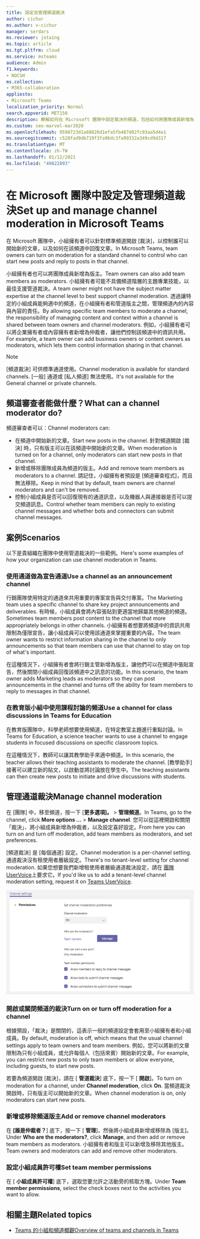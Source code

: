 ```yaml
---
title: 設定及管理頻道裁決
author: cichur
ms.author: v-cichur
manager: serdars
ms.reviewer: jotaing
ms.topic: article
ms.tgt.pltfrm: cloud
ms.service: msteams
audience: Admin
f1.keywords:
- NOCSH
ms.collection:
- M365-collaboration
appliesto:
- Microsoft Teams
localization_priority: Normal
search.appverid: MET150
description: 瞭解如何在 Microsoft 團隊中設定裁決的頻道，包括如何將團隊成員新增為頻道審查程式。
ms.custom: seo-marvel-mar2020
ms.openlocfilehash: 9598723d1a88826d1efa5fb487d02fc93aa5d4e1
ms.sourcegitcommit: c528fad9db719f3fa96dc3fa99332a349cd9d317
ms.translationtype: MT
ms.contentlocale: zh-TW
ms.lasthandoff: 01/12/2021
ms.locfileid: "49822893"
---
```

# <a name="set-up-and-manage-channel-moderation-in-microsoft-teams"></a><span data-ttu-id="582ef-103">在 Microsoft 團隊中設定及管理頻道裁決</span><span class="sxs-lookup"><span data-stu-id="582ef-103">Set up and manage channel moderation in Microsoft Teams</span></span>

<span data-ttu-id="582ef-104">在 Microsoft 團隊中，小組擁有者可以針對標準頻道開啟 [裁決]，以控制誰可以開始新的文章，以及如何在該頻道中回復文章。</span><span class="sxs-lookup"><span data-stu-id="582ef-104">In Microsoft Teams, team owners can turn on moderation for a standard channel to control who can start new posts and reply to posts in that channel.</span></span>

<span data-ttu-id="582ef-105">小組擁有者也可以將團隊成員新增為版主。</span><span class="sxs-lookup"><span data-stu-id="582ef-105">Team owners can also add team members as moderators.</span></span> <span data-ttu-id="582ef-106">小組擁有者可能不具備頻道階層的主題專業技能，以最佳支援管道裁決。</span><span class="sxs-lookup"><span data-stu-id="582ef-106">A team owner might not have the subject matter expertise at the channel level to best support channel moderation.</span></span> <span data-ttu-id="582ef-107">透過讓特定的小組成員能夠適中的頻道，在小組擁有者和管道版主之間，管理頻道內的內容與內容的責任。</span><span class="sxs-lookup"><span data-stu-id="582ef-107">By allowing specific team members to moderate a channel, the responsibility of managing content and context within a channel is shared between team owners and channel moderators.</span></span> <span data-ttu-id="582ef-108">例如，小組擁有者可以將企業擁有者或內容擁有者新增為仲裁者，讓他們控制該頻道中的資訊共用。</span><span class="sxs-lookup"><span data-stu-id="582ef-108">For example, a team owner can add business owners or content owners as moderators, which lets them control information sharing in that channel.</span></span>

> [!NOTE]
> <span data-ttu-id="582ef-109">[頻道裁決] 可供標準通道使用。</span><span class="sxs-lookup"><span data-stu-id="582ef-109">Channel moderation is available for standard channels.</span></span> <span data-ttu-id="582ef-110">[一般] 通道或 [私人頻道] 無法使用。</span><span class="sxs-lookup"><span data-stu-id="582ef-110">It's not available for the General channel or private channels.</span></span>

## <a name="what-can-a-channel-moderator-do"></a><span data-ttu-id="582ef-111">頻道審查者能做什麼？</span><span class="sxs-lookup"><span data-stu-id="582ef-111">What can a channel moderator do?</span></span>

<span data-ttu-id="582ef-112">頻道審查者可以：</span><span class="sxs-lookup"><span data-stu-id="582ef-112">Channel moderators can:</span></span>

- <span data-ttu-id="582ef-113">在頻道中開始新的文章。</span><span class="sxs-lookup"><span data-stu-id="582ef-113">Start new posts in the channel.</span></span> <span data-ttu-id="582ef-114">針對頻道開啟 [裁決] 時，只有版主可以在該頻道中開始新的文章。</span><span class="sxs-lookup"><span data-stu-id="582ef-114">When moderation is turned on for a channel, only moderators can start new posts in that channel.</span></span>
- <span data-ttu-id="582ef-115">新增或移除團隊成員為頻道的版主。</span><span class="sxs-lookup"><span data-stu-id="582ef-115">Add and remove team members as moderators to a channel.</span></span> <span data-ttu-id="582ef-116">請記住，小組擁有者預設是 [頻道審查程式]，而且無法移除。</span><span class="sxs-lookup"><span data-stu-id="582ef-116">Keep in mind that by default, team owners are channel moderators and can't be removed.</span></span>
- <span data-ttu-id="582ef-117">控制小組成員是否可以回復現有的通道訊息，以及機器人與連接器是否可以提交頻道訊息。</span><span class="sxs-lookup"><span data-stu-id="582ef-117">Control whether team members can reply to existing channel messages and whether bots and connectors can submit channel messages.</span></span>

## <a name="scenarios"></a><span data-ttu-id="582ef-118">案例</span><span class="sxs-lookup"><span data-stu-id="582ef-118">Scenarios</span></span>

<span data-ttu-id="582ef-119">以下是貴組織在團隊中使用管道裁決的一些範例。</span><span class="sxs-lookup"><span data-stu-id="582ef-119">Here's some examples of how your organization can use channel moderation in Teams.</span></span>

### <a name="use-a-channel-as-an-announcement-channel"></a><span data-ttu-id="582ef-120">使用通道做為宣告通道</span><span class="sxs-lookup"><span data-stu-id="582ef-120">Use a channel as an announcement channel</span></span>

<span data-ttu-id="582ef-121">行銷團隊使用特定的通道來共用重要的專案宣告與交付專案。</span><span class="sxs-lookup"><span data-stu-id="582ef-121">The Marketing team uses a specific channel to share key project announcements and deliverables.</span></span> <span data-ttu-id="582ef-122">有時候，小組成員會將內容張貼到更適當地歸屬其他頻道的頻道。</span><span class="sxs-lookup"><span data-stu-id="582ef-122">Sometimes team members post content to the channel that more appropriately belongs in other channels.</span></span> <span data-ttu-id="582ef-123">小組擁有者想要將頻道中的資訊共用限制為僅限宣告，讓小組成員可以使用該通道來掌握重要的內容。</span><span class="sxs-lookup"><span data-stu-id="582ef-123">The team owner wants to restrict information sharing in the channel to only announcements so that team members can use that channel to stay on top of what's important.</span></span>

<span data-ttu-id="582ef-124">在這種情況下，小組擁有者會將行銷主管新增為版主，讓他們可以在頻道中張貼宣告，然後關閉小組成員回復該頻道中之訊息的功能。</span><span class="sxs-lookup"><span data-stu-id="582ef-124">In this scenario, the team owner adds Marketing leads as moderators so they can post announcements in the channel and turns off the ability for team members to reply to messages in that channel.</span></span>

### <a name="use-a-channel-for-class-discussions-in-teams-for-education"></a><span data-ttu-id="582ef-125">在教育版小組中使用課程討論的頻道</span><span class="sxs-lookup"><span data-stu-id="582ef-125">Use a channel for class discussions in Teams for Education</span></span>

<span data-ttu-id="582ef-126">在教育版團隊中，科學老師想要使用頻道，在特定教室主題進行重點討論。</span><span class="sxs-lookup"><span data-stu-id="582ef-126">In Teams for Education, a science teacher wants to use a channel to engage students in focused discussions on specific classroom topics.</span></span>

<span data-ttu-id="582ef-127">在這種情況下，教師可以讓其教學助手來適中頻道。</span><span class="sxs-lookup"><span data-stu-id="582ef-127">In this scenario, the teacher allows their teaching assistants to moderate the channel.</span></span> <span data-ttu-id="582ef-128">[教學助手] 接著可以建立新的貼文，以啟動並將討論放在學生中。</span><span class="sxs-lookup"><span data-stu-id="582ef-128">The teaching assistants can then create new posts to initiate and drive discussions with students.</span></span>

## <a name="manage-channel-moderation"></a><span data-ttu-id="582ef-129">管理通道裁決</span><span class="sxs-lookup"><span data-stu-id="582ef-129">Manage channel moderation</span></span>

<span data-ttu-id="582ef-130">在 [團隊] 中，移至頻道，按一下 [**更多選項]。**  > **管理頻道**。</span><span class="sxs-lookup"><span data-stu-id="582ef-130">In Teams, go to the channel, click **More options ...** > **Manage channel**.</span></span> <span data-ttu-id="582ef-131">您可以從這裡開啟和關閉「裁決」、將小組成員新增為仲裁者，以及設定喜好設定。</span><span class="sxs-lookup"><span data-stu-id="582ef-131">From here you can turn on and turn off moderation, add team members as moderators, and set preferences.</span></span>

<span data-ttu-id="582ef-132">[頻道裁決] 是 [每個通道] 設定。</span><span class="sxs-lookup"><span data-stu-id="582ef-132">Channel moderation is a per-channel setting.</span></span> <span data-ttu-id="582ef-133">通道裁決沒有租使用者層級設定。</span><span class="sxs-lookup"><span data-stu-id="582ef-133">There's no tenant-level setting for channel moderation.</span></span> <span data-ttu-id="582ef-134">如果您想要我們新增租使用者層級通道裁決設定，請在 [團隊 UserVoice](https://microsoftteams.uservoice.com/)上要求它。</span><span class="sxs-lookup"><span data-stu-id="582ef-134">If you'd like us to add a tenant-level channel moderation setting, request it on [Teams UserVoice](https://microsoftteams.uservoice.com/).</span></span>

![manage-channel-moderation-in-teams-preferences.png](media/manage-channel-moderation-in-teams-preferences.png)

### <a name="turn-on-or-turn-off-moderation-for-a-channel"></a><span data-ttu-id="582ef-136">開啟或關閉頻道的裁決</span><span class="sxs-lookup"><span data-stu-id="582ef-136">Turn on or turn off moderation for a channel</span></span>

<span data-ttu-id="582ef-137">根據預設，「裁決」是關閉的，這表示一般的頻道設定會套用至小組擁有者和小組成員。</span><span class="sxs-lookup"><span data-stu-id="582ef-137">By default, moderation is off, which means that the usual channel settings apply to team owners and team members.</span></span> <span data-ttu-id="582ef-138">例如，您可以將新的文章限制為只有小組成員，或允許每個人（包括來賓）開始新的文章。</span><span class="sxs-lookup"><span data-stu-id="582ef-138">For example, you can restrict new posts to only team members or allow everyone, including guests, to start new posts.</span></span>

<span data-ttu-id="582ef-139">若要為頻道開啟 [裁決]，請在 [ **管道裁決**] 底下，按一下 [ **開啟**]。</span><span class="sxs-lookup"><span data-stu-id="582ef-139">To turn on moderation for a channel, under **Channel moderation**, click **On**.</span></span> <span data-ttu-id="582ef-140">當頻道裁決開啟時，只有版主可以開始新的文章。</span><span class="sxs-lookup"><span data-stu-id="582ef-140">When channel moderation is on, only moderators can start new posts.</span></span> 

### <a name="add-or-remove-channel-moderators"></a><span data-ttu-id="582ef-141">新增或移除頻道版主</span><span class="sxs-lookup"><span data-stu-id="582ef-141">Add or remove channel moderators</span></span>

<span data-ttu-id="582ef-142">在 **[誰是仲裁者？**] 底下，按一下 [ **管理**]，然後將小組成員新增或移除為 [版主]。</span><span class="sxs-lookup"><span data-stu-id="582ef-142">Under **Who are the moderators?**, click **Manage**, and then add or remove team members as moderators.</span></span> <span data-ttu-id="582ef-143">小組擁有者和版主可以新增及移除其他版主。</span><span class="sxs-lookup"><span data-stu-id="582ef-143">Team owners and moderators can add and remove other moderators.</span></span>  

### <a name="set-team-member-permissions"></a><span data-ttu-id="582ef-144">設定小組成員許可權</span><span class="sxs-lookup"><span data-stu-id="582ef-144">Set team member permissions</span></span>

<span data-ttu-id="582ef-145">在 [ **小組成員許可權**] 底下，選取您要允許之活動旁的核取方塊。</span><span class="sxs-lookup"><span data-stu-id="582ef-145">Under **Team member permissions**, select the check boxes next to the activities  you want to allow.</span></span>

## <a name="related-topics"></a><span data-ttu-id="582ef-146">相關主題</span><span class="sxs-lookup"><span data-stu-id="582ef-146">Related topics</span></span>

- [<span data-ttu-id="582ef-147">Teams 的小組和頻道概觀</span><span class="sxs-lookup"><span data-stu-id="582ef-147">Overview of teams and channels in Teams</span></span>](teams-channels-overview.md)
